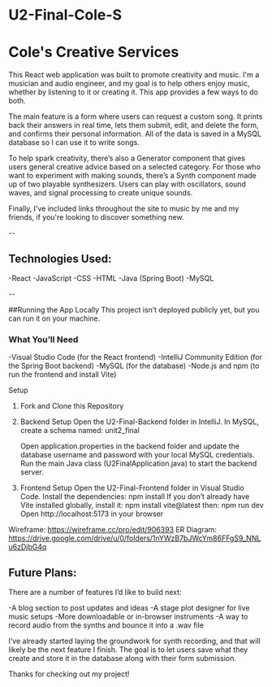 # U2-Final-Cole-S

# Cole's Creative Services
This React web application was built to promote creativity and music. I'm a musician and audio engineer, and my goal is to help others enjoy music, whether by listening to it or creating it. This app provides a few ways to do both.

The main feature is a form where users can request a custom song. It prints back their answers in real time, lets them submit, edit, and delete the form, and confirms their personal information. All of the data is saved in a MySQL database so I can use it to write songs.

To help spark creativity, there’s also a Generator component that gives users general creative advice based on a selected category. For those who want to experiment with making sounds, there’s a Synth component made up of two playable synthesizers. Users can play with oscillators, sound waves, and signal processing to create unique sounds.

Finally, I’ve included links throughout the site to music by me and my friends, if you're looking to discover something new.

--

## Technologies Used:
-React
-JavaScript
-CSS
-HTML
-Java (Spring Boot)
-MySQL

--

##Running the App Locally
This project isn’t deployed publicly yet, but you can run it on your machine.

### What You’ll Need

-Visual Studio Code (for the React frontend)
-IntelliJ Community Edition (for the Spring Boot backend)
-MySQL (for the database)
-Node.js and npm (to run the frontend and install Vite)

Setup
1. Fork and Clone this Repository 
2. Backend Setup
   Open the U2-Final-Backend folder in IntelliJ.
   In MySQL, create a schema named: unit2_final

   Open application.properties in the backend folder and update the database username and password with your local MySQL credentials.
   Run the main Java class (U2FinalApplication.java) to start the backend server.
   
4. Frontend Setup
   Open the U2-Final-Frontend folder in Visual Studio Code.
   Install the dependencies: npm install
   If you don’t already have Vite installed globally, install it: npm install vite@latest
   then: npm run dev
   Open http://localhost:5173 in your browser



Wireframe: https://wireframe.cc/pro/edit/906393
ER Diagram: https://drive.google.com/drive/u/0/folders/1nYWzB7bJWcYm86FFgS9_NNLu6zDjbG4q



## Future Plans:
There are a number of features I’d like to build next:

-A blog section to post updates and ideas
-A stage plot designer for live music setups
-More downloadable or in-browser instruments
-A way to record audio from the synths and bounce it into a .wav file

I’ve already started laying the groundwork for synth recording, and that will likely be the next feature I finish. The goal is to let users save what they create and store it in the database along with their form submission.


Thanks for checking out my project! 
